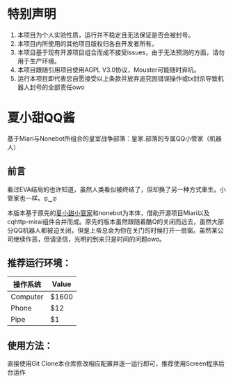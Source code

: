 # 特别声明
1. 本项目为个人实验性质，运行并不稳定且无法保证是否会被封号。
2. 本项目内所使用的其他项目版权归各自开发者所有。
3. 本项目基于现有开源项目组合而成不接受issues，由于无法预测的方面，请勿用于生产环境。
4. 本项目跟随引用项目使用AGPL V3.0协议，Mouster可能随时弃坑。
5. 运行本项目即代表您自愿接受以上条款并放弃追究因错误操作或tx封杀导致机器人封号的全部责任owo
# 夏小甜QQ酱
基于Miari与Nonebot所组合的皇室战争部落：皇家.部落的专属QQ小管家（机器人）
## 前言
看过EVA结局的也许知道，虽然人类看似被终结了，但却换了另一种方式重生。小管家也一样。ಥ‿ಥ

本版本基于原先的[夏小甜小管家](https://github.com/XiaSweet/xiaxiaotian-QQbot"小管家的原本链接，请在安全的环境下打开")和nonebot为本体，借助开源项目Miari以及cqhttp-mirai组件合并而成。原先的版本虽然跟随着酷Q的关闭而远去，虽然大部分QQ机器人都被迫关闭，但是上帝总会为你在关门的时候打开一扇窗。虽然某公司继续作恶，但请坚信，光明的到来只是时间的问题owo。
  
## 推荐运行环境：
操作系统     | Value
-------- | ---
Computer | $1600
Phone    | $12
Pipe     | $1
## 使用方法：
直接使用Git Clone本仓库修改相应配置并逐一运行即可，推荐使用Screen程序后台运作
